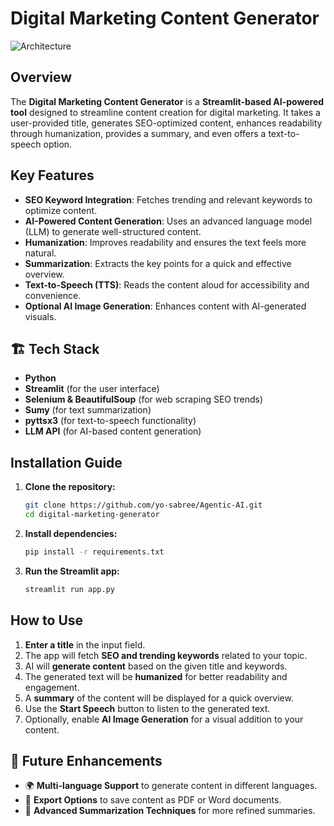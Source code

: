 # Digital Marketing Content Generator

![Architecture](https://github.com/user-attachments/assets/5787e3c3-4cf8-4585-9213-94a98d9b5429)


## Overview

The **Digital Marketing Content Generator** is a **Streamlit-based AI-powered tool** designed to streamline content creation for digital marketing. It takes a user-provided title, generates SEO-optimized content, enhances readability through humanization, provides a summary, and even offers a text-to-speech option.

## Key Features

- **SEO Keyword Integration**: Fetches trending and relevant keywords to optimize content.
- **AI-Powered Content Generation**: Uses an advanced language model (LLM) to generate well-structured content.
- **Humanization**: Improves readability and ensures the text feels more natural.
- **Summarization**: Extracts the key points for a quick and effective overview.
- **Text-to-Speech (TTS)**: Reads the content aloud for accessibility and convenience.
- **Optional AI Image Generation**: Enhances content with AI-generated visuals.

## 🏗️ Tech Stack

- **Python**
- **Streamlit** (for the user interface)
- **Selenium & BeautifulSoup** (for web scraping SEO trends)
- **Sumy** (for text summarization)
- **pyttsx3** (for text-to-speech functionality)
- **LLM API** (for AI-based content generation)

## Installation Guide

1. **Clone the repository:**
   ```bash
   git clone https://github.com/yo-sabree/Agentic-AI.git
   cd digital-marketing-generator
   ```
2. **Install dependencies:**
   ```bash
   pip install -r requirements.txt
   ```
3. **Run the Streamlit app:**
   ```bash
   streamlit run app.py
   ```

## How to Use

1. **Enter a title** in the input field.
2. The app will fetch **SEO and trending keywords** related to your topic.
3. AI will **generate content** based on the given title and keywords.
4. The generated text will be **humanized** for better readability and engagement.
5. A **summary** of the content will be displayed for a quick overview.
6. Use the **Start Speech** button to listen to the generated text.
7. Optionally, enable **AI Image Generation** for a visual addition to your content.

## 🔮 Future Enhancements

- 🌍 **Multi-language Support** to generate content in different languages.
- 📂 **Export Options** to save content as PDF or Word documents.
- 🔎 **Advanced Summarization Techniques** for more refined summaries.



